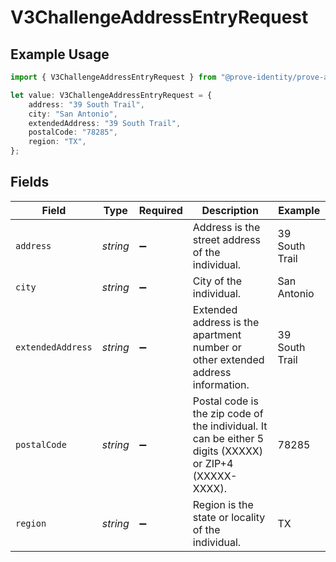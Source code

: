 # V3ChallengeAddressEntryRequest

## Example Usage

```typescript
import { V3ChallengeAddressEntryRequest } from "@prove-identity/prove-api/models/components";

let value: V3ChallengeAddressEntryRequest = {
    address: "39 South Trail",
    city: "San Antonio",
    extendedAddress: "39 South Trail",
    postalCode: "78285",
    region: "TX",
};
```

## Fields

| Field                                                                                                   | Type                                                                                                    | Required                                                                                                | Description                                                                                             | Example                                                                                                 |
| ------------------------------------------------------------------------------------------------------- | ------------------------------------------------------------------------------------------------------- | ------------------------------------------------------------------------------------------------------- | ------------------------------------------------------------------------------------------------------- | ------------------------------------------------------------------------------------------------------- |
| `address`                                                                                               | *string*                                                                                                | :heavy_minus_sign:                                                                                      | Address is the street address of the individual.                                                        | 39 South Trail                                                                                          |
| `city`                                                                                                  | *string*                                                                                                | :heavy_minus_sign:                                                                                      | City of the individual.                                                                                 | San Antonio                                                                                             |
| `extendedAddress`                                                                                       | *string*                                                                                                | :heavy_minus_sign:                                                                                      | Extended address is the apartment number or other extended address information.                         | 39 South Trail                                                                                          |
| `postalCode`                                                                                            | *string*                                                                                                | :heavy_minus_sign:                                                                                      | Postal code is the zip code of the individual. It can be either 5 digits (XXXXX) or ZIP+4 (XXXXX-XXXX). | 78285                                                                                                   |
| `region`                                                                                                | *string*                                                                                                | :heavy_minus_sign:                                                                                      | Region is the state or locality of the individual.                                                      | TX                                                                                                      |